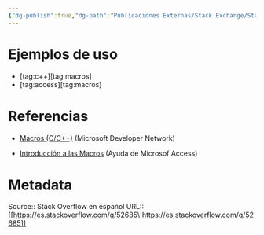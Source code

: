 ```yaml
---
{"dg-publish":true,"dg-path":"Publicaciones Externas/Stack Exchange/Stack Overflow en español/es.stackoverflow.com-52685.md","permalink":"/publicaciones-externas/stack-exchange/stack-overflow-en-espanol/es-stackoverflow-com-52685/","hide":true,"noteIcon":"\"0\"","created":"2024-04-03T12:49:10.353-06:00","updated":"2024-04-05T16:43:49.423-06:00"}
---
```


# 

# Ejemplos de uso

- [tag:c++][tag:macros]
- [tag:access][tag:macros]

# Referencias

- [Macros (C/C++)][1] (Microsoft Developer Network)
- [Introducción a las Macros][2] (Ayuda de Microsof Access)


  [1]: https://msdn.microsoft.com/es-mx/library/503x3e3s.aspx
  [2]: https://support.office.com/es-es/article/Introducci%C3%B3n-a-las-macros-a39c2a26-e745-4957-8d06-89e0b435aac3

# Metadata
Source:: Stack Overflow en español
URL:: [[https://es.stackoverflow.com/q/52685\|https://es.stackoverflow.com/q/52685]]


